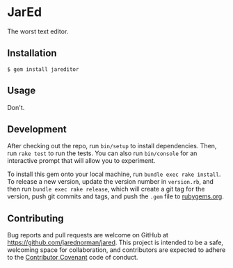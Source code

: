 # JarEd

The worst text editor.

## Installation

    $ gem install jareditor

## Usage

Don't.

## Development

After checking out the repo, run `bin/setup` to install dependencies. Then, run
`rake test` to run the tests. You can also run `bin/console` for an interactive
prompt that will allow you to experiment.

To install this gem onto your local machine, run `bundle exec rake install`. To
release a new version, update the version number in `version.rb`, and then run
`bundle exec rake release`, which will create a git tag for the version, push
git commits and tags, and push the `.gem` file to
[rubygems.org](https://rubygems.org).

## Contributing

Bug reports and pull requests are welcome on GitHub at
https://github.com/jarednorman/jared. This project is intended to be a safe,
welcoming space for collaboration, and contributors are expected to adhere to
the [Contributor Covenant](http://contributor-covenant.org) code of conduct.

